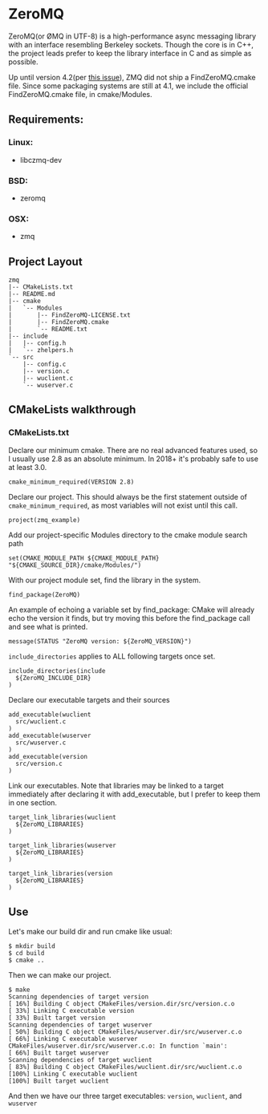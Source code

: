 # ZeroMQ
ZeroMQ(or ØMQ in UTF-8) is a high-performance async messaging library with an interface resembling Berkeley sockets. Though the core is in C++, the project leads prefer to keep the library interface in C and as simple as possible.

Up until version 4.2(per [this issue](https://github.com/zeromq/cppzmq/issues/127)), ZMQ did not ship a FindZeroMQ.cmake file. Since some packaging systems are still at 4.1, we include the official FindZeroMQ.cmake file, in cmake/Modules.


## Requirements:
### Linux:
  - libczmq-dev

### BSD:
  - zeromq

### OSX:
  - zmq

## Project Layout
```
zmq
|-- CMakeLists.txt
|-- README.md
|-- cmake
|   `-- Modules
|       |-- FindZeroMQ-LICENSE.txt
|       |-- FindZeroMQ.cmake
|       `-- README.txt
|-- include
|   |-- config.h
|   `-- zhelpers.h
`-- src
    |-- config.c
    |-- version.c
    |-- wuclient.c
    `-- wuserver.c
```

## CMakeLists walkthrough
### CMakeLists.txt
Declare our minimum cmake. There are no real advanced features used, so I usually use 2.8 as an absolute minimum. In 2018+ it's probably safe to use at least 3.0.
```
cmake_minimum_required(VERSION 2.8)
```

Declare our project. This should always be the first statement outside of `cmake_minimum_required`, as most variables will not exist until this call.
```
project(zmq_example)
```

Add our project-specific Modules directory to the cmake module search path
```
set(CMAKE_MODULE_PATH ${CMAKE_MODULE_PATH} "${CMAKE_SOURCE_DIR}/cmake/Modules/")
```

With our project module set, find the library in the system.
```
find_package(ZeroMQ)
```

An example of echoing a variable set by find_package: CMake will already echo the version it finds, but try moving this before the find_package call and see what is printed.
```
message(STATUS "ZeroMQ version: ${ZeroMQ_VERSION}")
```

`include_directories` applies to ALL following targets once set.
```
include_directories(include
  ${ZeroMQ_INCLUDE_DIR}
)
```

Declare our executable targets and their sources
```
add_executable(wuclient
  src/wuclient.c
)
add_executable(wuserver
  src/wuserver.c
)
add_executable(version
  src/version.c
)
```

Link our executables.
Note that libraries may be linked to a target immediately after declaring it
with add_executable, but I prefer to keep them in one section.
```
target_link_libraries(wuclient
  ${ZeroMQ_LIBRARIES}
)

target_link_libraries(wuserver
  ${ZeroMQ_LIBRARIES}
)

target_link_libraries(version
  ${ZeroMQ_LIBRARIES}
)
```

## Use
Let's make our build dir and run cmake like usual:
```
$ mkdir build
$ cd build
$ cmake ..
```

Then we can make our project.
```
$ make
Scanning dependencies of target version
[ 16%] Building C object CMakeFiles/version.dir/src/version.c.o
[ 33%] Linking C executable version
[ 33%] Built target version
Scanning dependencies of target wuserver
[ 50%] Building C object CMakeFiles/wuserver.dir/src/wuserver.c.o
[ 66%] Linking C executable wuserver
CMakeFiles/wuserver.dir/src/wuserver.c.o: In function `main':
[ 66%] Built target wuserver
Scanning dependencies of target wuclient
[ 83%] Building C object CMakeFiles/wuclient.dir/src/wuclient.c.o
[100%] Linking C executable wuclient
[100%] Built target wuclient
```
And then we have our three target executables: `version`, `wuclient`, and `wuserver`
